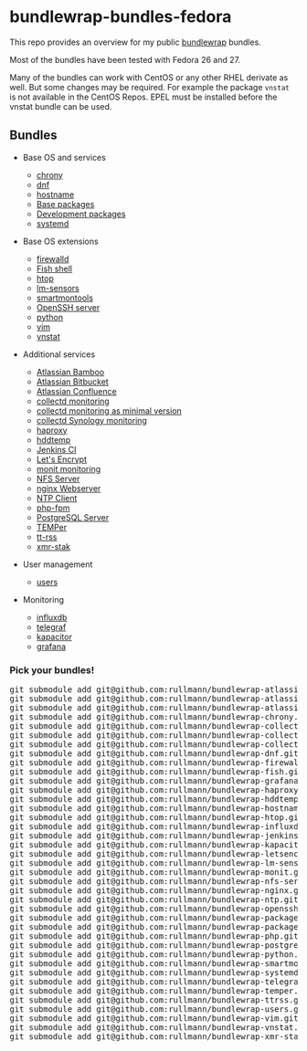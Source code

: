 # bundlewrap-bundles-fedora

This repo provides an overview for my public [bundlewrap](http://bundlewrap.org/) bundles.

Most of the bundles have been tested with Fedora 26 and 27.

Many of the bundles can work with CentOS or any other RHEL derivate as well.
But some changes may be required. For example the package `vnstat` is not available in the CentOS Repos. EPEL must be installed before the vnstat bundle can be used.

## Bundles

* Base OS and services
  * [chrony](https://github.com/rullmann/bundlewrap-chrony)
  * [dnf](https://github.com/rullmann/bundlewrap-dnf)
  * [hostname](https://github.com/rullmann/bundlewrap-hostname)
  * [Base packages](https://github.com/rullmann/bundlewrap-packages-base)
  * [Development packages](https://github.com/rullmann/bundlewrap-packages-development)
  * [systemd](https://github.com/rullmann/bundlewrap-systemd)

* Base OS extensions
  * [firewalld](https://github.com/rullmann/bundlewrap-firewalld)
  * [Fish shell](https://github.com/rullmann/bundlewrap-fish)
  * [htop](https://github.com/rullmann/bundlewrap-htop)
  * [lm-sensors](https://github.com/rullmann/bundlewrap-lm-sensors)
  * [smartmontools](https://github.com/rullmann/bundlewrap-smartmontools)
  * [OpenSSH server](https://github.com/rullmann/bundlewrap-openssh)
  * [python](https://github.com/rullmann/bundlewrap-python)
  * [vim](https://github.com/rullmann/bundlewrap-vim)
  * [vnstat](https://github.com/rullmann/bundlewrap-vnstat)

* Additional services
  * [Atlassian Bamboo](https://github.com/rullmann/bundlewrap-atlassian-bamboo)
  * [Atlassian Bitbucket](https://github.com/rullmann/bundlewrap-atlassian-bitbucket)
  * [Atlassian Confluence](https://github.com/rullmann/bundlewrap-atlassian-confluence)
  * [collectd monitoring](https://github.com/rullmann/bundlewrap-collectd)
  * [collectd monitoring as minimal version](https://github.com/rullmann/bundlewrap-collectd-minimal)
  * [collectd Synology monitoring](https://github.com/rullmann/bundlewrap-collectd-synology)
  * [haproxy](https://github.com/rullmann/bundlewrap-haproxy)
  * [hddtemp](https://github.com/rullmann/bundlewrap-hddtemp)
  * [Jenkins CI](https://github.com/rullmann/bundlewrap-jenkins)
  * [Let's Encrypt](https://github.com/rullmann/bundlewrap-letsencrypt)
  * [monit monitoring](https://github.com/rullmann/bundlewrap-monit)
  * [NFS Server](https://github.com/rullmann/bundlewrap-nfs-server)
  * [nginx Webserver](https://github.com/rullmann/bundlewrap-nginx)
  * [NTP Client](https://github.com/rullmann/bundlewrap-ntp)
  * [php-fpm](https://github.com/rullmann/bundlewrap-php)
  * [PostgreSQL Server](https://github.com/rullmann/bundlewrap-postgresql)
  * [TEMPer](https://github.com/rullmann/bundlewrap-temper)
  * [tt-rss](https://github.com/rullmann/bundlewrap-ttrss)
  * [xmr-stak](https://github.com/rullmann/bundlewrap-xmr-stak)

* User management
  * [users](https://github.com/rullmann/bundlewrap-users)

* Monitoring
  * [influxdb](https://github.com/rullmann/bundlewrap-influxdb)
  * [telegraf](https://github.com/rullmann/bundlewrap-telegraf)
  * [kapacitor](https://github.com/rullmann/bundlewrap-kapacitor)
  * [grafana](https://github.com/rullmann/bundlewrap-grafana)

### Pick your bundles!

<pre>
git submodule add git@github.com:rullmann/bundlewrap-atlassian-bamboo.git bundles/atlassian-bamboo
git submodule add git@github.com:rullmann/bundlewrap-atlassian-bitbucket.git bundles/atlassian-bitbucket
git submodule add git@github.com:rullmann/bundlewrap-atlassian-confluence.git bundles/atlassian-confluence
git submodule add git@github.com:rullmann/bundlewrap-chrony.git bundles/chrony
git submodule add git@github.com:rullmann/bundlewrap-collectd.git bundles/collectd
git submodule add git@github.com:rullmann/bundlewrap-collectd-minimal.git bundles/collectd-minimal
git submodule add git@github.com:rullmann/bundlewrap-collectd-synology.git bundles/collectd-synology
git submodule add git@github.com:rullmann/bundlewrap-dnf.git bundles/dnf
git submodule add git@github.com:rullmann/bundlewrap-firewalld.git bundles/firewalld
git submodule add git@github.com:rullmann/bundlewrap-fish.git bundles/fish
git submodule add git@github.com:rullmann/bundlewrap-grafana.git bundles/grafana
git submodule add git@github.com:rullmann/bundlewrap-haproxy.git bundles/haproxy
git submodule add git@github.com:rullmann/bundlewrap-hddtemp.git bundles/hddtemp
git submodule add git@github.com:rullmann/bundlewrap-hostname.git bundles/hostname
git submodule add git@github.com:rullmann/bundlewrap-htop.git bundles/htop
git submodule add git@github.com:rullmann/bundlewrap-influxdb.git bundles/influxdb
git submodule add git@github.com:rullmann/bundlewrap-jenkins.git bundles/jenkins
git submodule add git@github.com:rullmann/bundlewrap-kapacitor.git bundles/kapacitor
git submodule add git@github.com:rullmann/bundlewrap-letsencrypt.git bundles/letsencrypt
git submodule add git@github.com:rullmann/bundlewrap-lm-sensors.git bundles/lm-sensors
git submodule add git@github.com:rullmann/bundlewrap-monit.git bundles/monit
git submodule add git@github.com:rullmann/bundlewrap-nfs-server.git bundles/nfs-server
git submodule add git@github.com:rullmann/bundlewrap-nginx.git bundles/nginx
git submodule add git@github.com:rullmann/bundlewrap-ntp.git bundles/ntp
git submodule add git@github.com:rullmann/bundlewrap-openssh.git bundles/openssh
git submodule add git@github.com:rullmann/bundlewrap-packages-base.git bundles/packages-base
git submodule add git@github.com:rullmann/bundlewrap-packages-development.git bundles/packages-development
git submodule add git@github.com:rullmann/bundlewrap-php.git bundles/php
git submodule add git@github.com:rullmann/bundlewrap-postgresql.git bundles/postgresql
git submodule add git@github.com:rullmann/bundlewrap-python.git bundles/python
git submodule add git@github.com:rullmann/bundlewrap-smartmontools.git bundles/smartmontools
git submodule add git@github.com:rullmann/bundlewrap-systemd.git bundles/systemd
git submodule add git@github.com:rullmann/bundlewrap-telegraf.git bundles/telegraf
git submodule add git@github.com:rullmann/bundlewrap-temper.git bundles/temper
git submodule add git@github.com:rullmann/bundlewrap-ttrss.git bundles/tt-rss
git submodule add git@github.com:rullmann/bundlewrap-users.git bundles/users
git submodule add git@github.com:rullmann/bundlewrap-vim.git bundles/vim
git submodule add git@github.com:rullmann/bundlewrap-vnstat.git bundles/vnstat
git submodule add git@github.com:rullmann/bundlewrap-xmr-stak.git bundles/xmr-stak
</pre>
